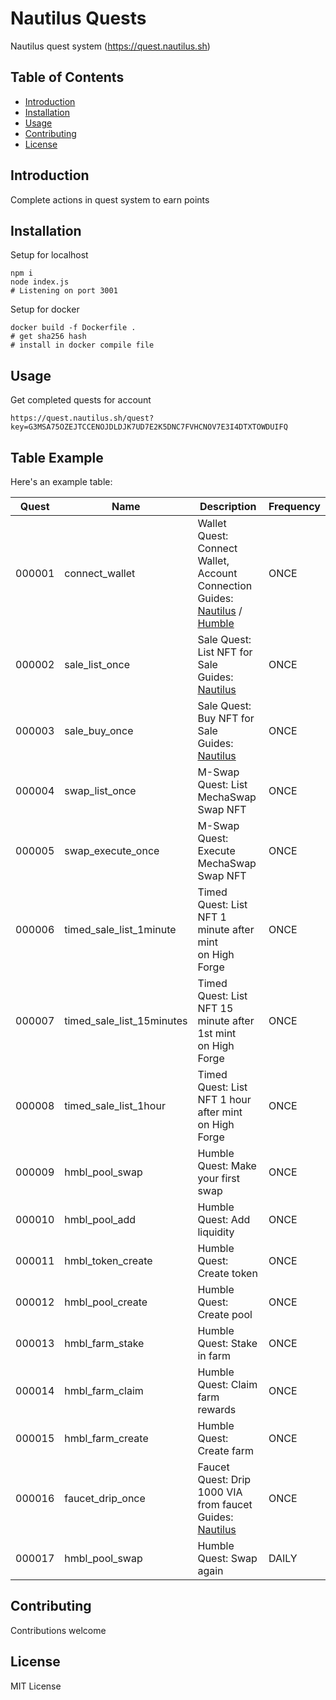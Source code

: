 # Nautilus Quests

Nautilus quest system (https://quest.nautilus.sh)

## Table of Contents

- [Introduction](#introduction)
- [Installation](#installation)
- [Usage](#usage)
- [Contributing](#contributing)
- [License](#license)

## Introduction

Complete actions in quest system to earn points

## Installation

Setup for localhost

```
npm i
node index.js
# Listening on port 3001
```

Setup for docker

```
docker build -f Dockerfile .
# get sha256 hash
# install in docker compile file
```

## Usage

Get completed quests for account

`https://quest.nautilus.sh/quest?key=G3MSA75OZEJTCCENOJDLDJK7UD7E2K5DNC7FVHCNOV7E3I4DTXTOWDUIFQ`

## Table Example

Here's an example table:

| Quest | Name | Description | Frequency |
|-----------------|-----------------|-----------------|-----------------|
| 000001 | connect_wallet | Wallet Quest: Connect Wallet, Account Connection<br />Guides: [Nautilus](https://confused-timbale-d13.notion.site/Wallet-Quest-Connect-Wallet-Account-Connection-31f5538d31da4969938a832693dcaf2d) / [Humble](https://sandy-griffin-b91.notion.site/Quest-1-Connect-your-wallet-to-Humble-7b60b5bf60df4a64baba0564369365fd) | ONCE |
| 000002 | sale_list_once | Sale Quest: List NFT for Sale<br />Guides: [Nautilus](https://confused-timbale-d13.notion.site/Sale-Quest-List-NFT-for-Sale-c56a1df7859341b9ae4de3c0a09af95a) | ONCE |
| 000003 | sale_buy_once | Sale Quest: Buy NFT for Sale<br />Guides: [Nautilus](https://confused-timbale-d13.notion.site/Sale-Quest-Buy-NFT-for-Sale-f65e3255da1d49cb9f0f0f7224f7ec68) | ONCE |
| 000004 | swap_list_once | M-Swap Quest: List MechaSwap<br />Swap NFT | ONCE |
| 000005 | swap_execute_once | M-Swap Quest: Execute MechaSwap<br />Swap NFT | ONCE |
| 000006 | timed_sale_list_1minute | Timed Quest: List NFT 1 minute after mint<br />on High Forge | ONCE |
| 000007 | timed_sale_list_15minutes | Timed Quest: List NFT 15 minute after 1st mint<br />on High Forge | ONCE |
| 000008 | timed_sale_list_1hour | Timed Quest: List NFT 1 hour after mint<br />on High Forge | ONCE |
| 000009 | hmbl_pool_swap | Humble Quest: Make your first swap | ONCE |
| 000010 | hmbl_pool_add | Humble Quest: Add liquidity | ONCE |
| 000011 | hmbl_token_create | Humble Quest: Create token | ONCE |
| 000012 | hmbl_pool_create | Humble Quest: Create pool | ONCE |
| 000013 | hmbl_farm_stake | Humble Quest: Stake in farm | ONCE |
| 000014 | hmbl_farm_claim | Humble Quest: Claim farm rewards | ONCE |
| 000015 | hmbl_farm_create | Humble Quest: Create farm | ONCE |
| 000016 | faucet_drip_once | Faucet Quest: Drip 1000 VIA from faucet<br />Guides: [Nautilus](https://confused-timbale-d13.notion.site/Faucet-Quest-Faucet-Quest-Drip-1000-VIA-from-faucet-9f479e6a507a49b48f0d25487e3f3540) | ONCE |
| 000017 | hmbl_pool_swap | Humble Quest: Swap again | DAILY |

## Contributing

Contributions welcome

## License

MIT License
